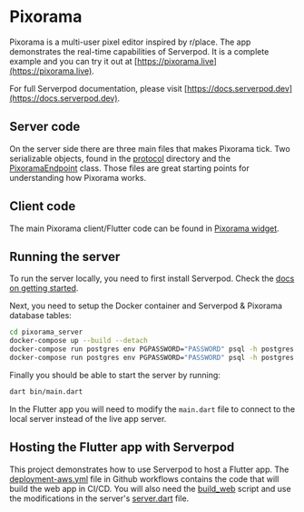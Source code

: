 # Pixorama
Pixorama is a multi-user pixel editor inspired by r/place. The app demonstrates
the real-time capabilities of Serverpod. It is a complete example and you can
try it out at [https://pixorama.live](https://pixorama.live).

For full Serverpod documentation, please visit
[https://docs.serverpod.dev](https://docs.serverpod.dev).

## Server code
On the server side there are three main files that makes Pixorama tick. Two
serializable objects, found in the [protocol](pixorama_server/lib/src/protocol)
directory and the
[PixoramaEndpoint](pixorama_server/lib/src/endpoints/pixorama_endpoint.dart)
class. Those files are great starting points for understanding how Pixorama
works.

## Client code
The main Pixorama client/Flutter code can be found in
[Pixorama widget](pixorama_flutter/lib/src/pixorama/pixorama.dart).

## Running the server
To run the server locally, you need to first install Serverpod. Check the
[docs on getting started](https://docs.serverpod.dev).

Next, you need to setup the Docker container and Serverpod & Pixorama database tables:

```bash
cd pixorama_server
docker-compose up --build --detach
docker-compose run postgres env PGPASSWORD="PASSWORD" psql -h postgres -U postgres -d pixorama < generated/tables-serverpod.pgsql
docker-compose run postgres env PGPASSWORD="PASSWORD" psql -h postgres -U postgres -d pixorama < generated/tables.pgsql
```

Finally you should be able to start the server by running:

```bash
dart bin/main.dart
```

In the Flutter app you will need to modify the `main.dart` file to connect to
the local server instead of the live app server.

## Hosting the Flutter app with Serverpod
This project demonstrates how to use Serverpod to host a Flutter app. The [deployment-aws.yml](.github/workflows/deployment-aws.yml) file in Github workflows contains the code that will build the web app in CI/CD. You will also need the [build_web](scripts/build_web) script and use the modifications in the server's [server.dart](pixorama_server/lib/server,dart) file.
